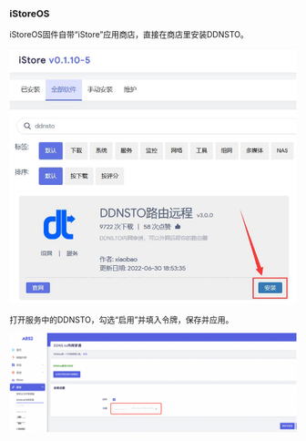 ### iStoreOS

iStoreOS固件自带“iStore”应用商店，直接在商店里安装DDNSTO。

![png](./koolshare_merlin/iStoreOS.jpg)

打开服务中的DDNSTO，勾选“启用”并填入令牌，保存并应用。

![png](./koolshare_merlin/EasePi1.jpg)
